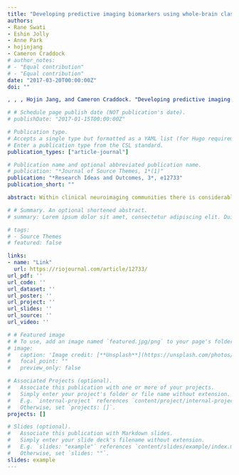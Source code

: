 ```yaml
---
title: "Developing predictive imaging biomarkers using whole-brain classifiers: Application to the ABIDE I dataset"
authors:
- Rane Swati
- Eshin Jolly
- Anne Park
- hojinjang
- Cameron Craddock
# author_notes:
# - "Equal contribution"
# - "Equal contribution"
date: "2017-03-20T00:00:00Z"
doi: ""

, , , Hojin Jang, and Cameron Craddock. "Developing predictive imaging biomarkers using whole-brain classifiers: Application to the ABIDE I dataset." Research Ideas and Outcomes 3 (2017): e12733.

# # Schedule page publish date (NOT publication's date).
# publishDate: "2017-01-15T00:00:00Z"

# Publication type.
# Accepts a single type but formatted as a YAML list (for Hugo requirements).
# Enter a publication type from the CSL standard.
publication_types: ["article-journal"]

# Publication name and optional abbreviated publication name.
# publication: "*Journal of Source Themes, 1*(1)"
publication: "*Research Ideas and Outcomes, 3*, e12733"
publication_short: ""

abstract: Within clinical neuroimaging communities there is considerable optimism that functional magnetic resonance imaging (fMRI) will provide much needed objective biomarkers for diagnosing and tracking the severity of psychiatric and neurodevelopmental disorders (Castellanos et al. 2013). Training classifiers to predict disease state and severity that are robust not only to the considerable heterogeneity present in these disorders, but also to variation in systems and protocols used to collect fMRI data, require very large and diverse training datasets. The Autism Brain Imaging Dataset Exchange (ABIDE) is addressing this need for autism spectrum disorders (ASD) by aggregating data collected from imaging studies collected at 17 different sites (Di Martino et al. 2013). To learn more about applying machine learning methods to develop fMRI-based biomarkers of disease, the goal of our Neurohackweek 2016 project was to build a modular, open-source analysis tool for training and testing whole-brain classifiers to predict clinical diagnoses. To do so we leveraged existing machine-learning technologies implemented in the Python programming language (scikit-learn Pedregosa et al. 2011) to create a simple, but flexible command-line program and tested our software using the ABIDE I preprocessed dataset. The prototype completed during Neurohackweek uses a logistic regression based classifier, but was designed to be easily adapted to other classifier models.

# # Summary. An optional shortened abstract.
# summary: Lorem ipsum dolor sit amet, consectetur adipiscing elit. Duis posuere tellus ac convallis placerat. Proin tincidunt magna sed ex sollicitudin condimentum.

# tags:
# - Source Themes
# featured: false

links:
- name: "Link"
  url: https://riojournal.com/article/12733/
url_pdf: ''
url_code: ''
url_dataset: ''
url_poster: ''
url_project: ''
url_slides: ''
url_source: ''
url_video: ''

# # Featured image
# # To use, add an image named `featured.jpg/png` to your page's folder. 
# image:
#   caption: 'Image credit: [**Unsplash**](https://unsplash.com/photos/jdD8gXaTZsc)'
#   focal_point: ""
#   preview_only: false

# Associated Projects (optional).
#   Associate this publication with one or more of your projects.
#   Simply enter your project's folder or file name without extension.
#   E.g. `internal-project` references `content/project/internal-project/index.md`.
#   Otherwise, set `projects: []`.
projects: []

# Slides (optional).
#   Associate this publication with Markdown slides.
#   Simply enter your slide deck's filename without extension.
#   E.g. `slides: "example"` references `content/slides/example/index.md`.
#   Otherwise, set `slides: ""`.
slides: example
---
```


<!-- {{% callout note %}}
Click the *Cite* button above to demo the feature to enable visitors to import publication metadata into their reference management software.
{{% /callout %}}

{{% callout note %}}
Create your slides in Markdown - click the *Slides* button to check out the example.
{{% /callout %}}

Add the publication's **full text** or **supplementary notes** here. You can use rich formatting such as including [code, math, and images](https://docs.hugoblox.com/content/writing-markdown-latex/). -->
